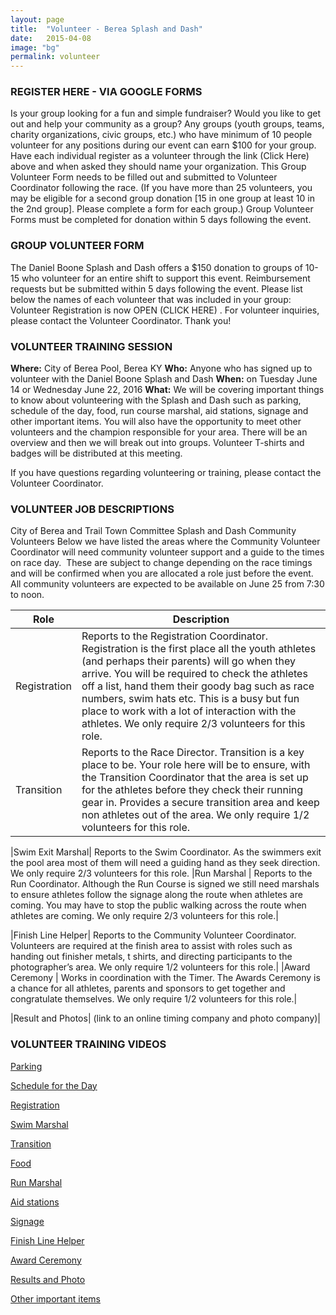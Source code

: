 ```yaml
---
layout: page
title:  "Volunteer - Berea Splash and Dash"
date:   2015-04-08
image: "bg"
permalink: volunteer
---
```


### REGISTER HERE - VIA GOOGLE FORMS

Is your group looking for a fun and simple fundraiser? Would you like to get out and help your community as a group? Any groups (youth groups, teams, charity organizations, civic groups, etc.) who have minimum of 10 people volunteer for any positions during our event can earn $100 for your group. Have each individual register as a volunteer through the link (Click Here) above and when asked they should name your organization. This Group Volunteer Form needs to be filled out and submitted to Volunteer Coordinator following the race. (If you have more than 25 volunteers, you may be eligible for a second group donation [15 in one group at least 10 in the 2nd group]. Please complete a form for each group.) Group Volunteer Forms must be completed for donation within 5 days following the event.

### GROUP VOLUNTEER FORM

The Daniel Boone Splash and Dash offers a $150 donation to groups of 10-15 who volunteer for an entire shift to support this event. Reimbursement requests but be submitted within 5 days following the event. Please list below the names of each volunteer that was included in your group: Volunteer Registration is now OPEN (CLICK HERE) . For volunteer inquiries, please contact the Volunteer Coordinator. Thank you!

### VOLUNTEER TRAINING SESSION

**Where:** City of Berea Pool, Berea KY
**Who:** Anyone who has signed up to volunteer with the Daniel Boone Splash and Dash
**When:** on Tuesday June 14 or Wednesday June 22, 2016
**What:** We will be covering important things to know about volunteering with the Splash and Dash such as parking, schedule of the day, food, run course marshal, aid stations, signage and other important items. You will also have the opportunity to meet other volunteers and the champion responsible for your area. There will be an overview and then we will break out into groups. Volunteer T-shirts and badges will be distributed at this meeting.

If you have questions regarding volunteering or training, please contact the Volunteer Coordinator.

### VOLUNTEER JOB DESCRIPTIONS

City of Berea and Trail Town Committee Splash and Dash Community Volunteers
Below we have listed the areas where the Community Volunteer Coordinator will need community volunteer support and a guide to the times on race day.  These are subject to change depending on the race timings and will be confirmed when you are allocated a role just before the event. All community volunteers are expected to be available on June 25 from 7:30 to noon.

|Role 			      |    Description|
|-----------------|---------------| 						
|Registration     |	Reports to the Registration Coordinator. Registration is the first place all the youth athletes (and perhaps their parents) will go when they arrive. You will be required to check the athletes off a list, hand them their goody bag such as race numbers, swim hats etc. This is a busy but fun place to work with a lot of interaction with the athletes. We only require 2/3 volunteers for this role.|
|Transition       | 	Reports to the Race Director. Transition is a key place to be. Your role here will be to ensure, with the Transition Coordinator that the area is set up for the athletes before they check their running gear in. Provides a secure transition area and keep non athletes out of the area. We only require 1/2 volunteers for this role.|

|Swim Exit Marshal|	Reports to the Swim Coordinator. As the swimmers exit the pool area most of them will need a guiding hand as they seek direction. We only require 2/3 volunteers for this role.
|Run Marshal      |	Reports to the Run Coordinator. Although the Run Course is signed we still need marshals to ensure athletes follow the signage along the route when athletes are coming. You may have to stop the public walking across the route when athletes are coming. We only require 2/3 volunteers for this role.|

|Finish Line Helper|	Reports to the Community Volunteer Coordinator. Volunteers are required at the finish area to assist with roles such as handing out finisher metals, t shirts, and directing participants to the photographer’s area. We only require 1/2 volunteers for this role.|
|Award Ceremony   |	Works in coordination with the Timer.  The Awards Ceremony is a chance for all athletes, parents and sponsors to get together and congratulate themselves. We only require 1/2 volunteers for this role.|

|Result and Photos| (link to an online timing company and photo company)|

### VOLUNTEER TRAINING VIDEOS

[Parking](https://youtube.com)

[Schedule for the Day](https://youtube.com)

[Registration](https://youtube.com)

[Swim Marshal](https://youtube.com)

[Transition](https://youtube.com)

[Food](https://youtube.com)

[Run Marshal](https://youtube.com)

[Aid stations](https://youtube.com)

[Signage](https://youtube.com)

[Finish Line Helper](https://youtube.com)

[Award Ceremony](https://youtube.com)

[Results and Photo](https://youtube.com)

[Other important items](https://youtube.com)

